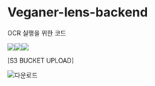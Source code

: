 # Veganer-lens-backend
OCR 실행을 위한 코드

<img src="https://img.shields.io/badge/Python-3776AB?style=for-the-badge&logo=Python&logoColor=white"><img src="https://img.shields.io/badge/EasyOCR-3776AB?style=for-the-badge&logo=Python&logoColor=white"><img src="https://img.shields.io/badge/OpenCV-5C3EE8?style=for-the-badge&logo=OpenCV&logoColor=white">

[S3 BUCKET UPLOAD]


![다운로드](https://user-images.githubusercontent.com/66423140/205816930-739df2d4-f683-4490-99f9-58af52ac125b.png)


